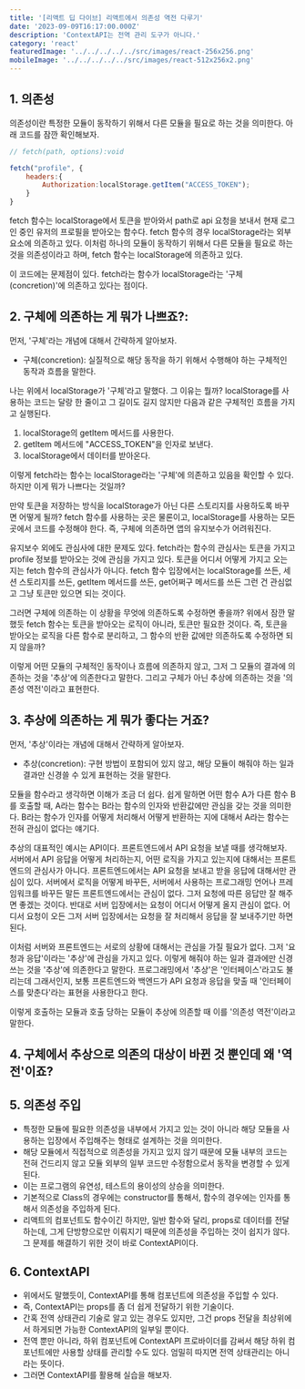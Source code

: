 ```yaml
---
title: '[리액트 딥 다이브] 리액트에서 의존성 역전 다루기'
date: '2023-09-09T16:17:00.000Z'
description: 'ContextAPI는 전역 관리 도구가 아니다.'
category: 'react'
featuredImage: '../../../../../src/images/react-256x256.png'
mobileImage: '../../../../../src/images/react-512x256x2.png'
---
```


## 1. 의존성

의존성이란 특정한 모듈이 동작하기 위해서 다른 모듈을 필요로 하는 것을 의미한다. 아래 코드를 잠깐 확인해보자.

```js
// fetch(path, options):void

fetch("profile", {
	headers:{
		Authorization:localStorage.getItem("ACCESS_TOKEN");
	}
}
```
fetch 함수는 localStorage에서 토큰을 받아와서 path로 api 요청을 보내서 현재 로그인 중인 유저의 프로필을 받아오는 함수다. fetch 함수의 경우 localStorage라는 외부 요소에 의존하고 있다. 이처럼 하나의 모듈이 동작하기 위해서 다른 모듈을 필요로 하는 것을 의존성이라고 하며, fetch 함수는 localStorage에 의존하고 있다.

이 코드에는 문제점이 있다. fetch라는 함수가 localStorage라는 '구체(concretion)'에 의존하고 있다는 점이다.

## 2. 구체에 의존하는 게 뭐가 나쁘죠?:

먼저, '구체'라는 개념에 대해서 간략하게 알아보자.

- 구체(concretion): 실질적으로 해당 동작을 하기 위해서 수행해야 하는 구체적인 동작과 흐름을 말한다. 
  
나는 위에서 localStorage가 '구체'라고 말했다. 그 이유는 뭘까? localStorage를 사용하는 코드는 달랑 한 줄이고 그 길이도 길지 않지만 다음과 같은 구체적인 흐름을 가지고 실행된다.  

1. localStorage의 getItem 메서드를 사용한다.
2. getItem 메서드에 "ACCESS_TOKEN"을 인자로 보낸다.
3. localStorage에서 데이터를 받아온다.

이렇게 fetch라는 함수는 localStorage라는 '구체'에 의존하고 있음을 확인할 수 있다. 하지만 이게 뭐가 나쁘다는 것일까?

만약 토큰을 저장하는 방식을 localStorage가 아닌 다른 스토리지를 사용하도록 바꾸면 어떻게 될까? fetch 함수를 사용하는 곳은 물론이고, localStorage를 사용하는 모든 곳에서 코드를 수정해야 한다. 즉, 구체에 의존하면 앱의 유지보수가 어려워진다.

유지보수 외에도 관심사에 대한 문제도 있다. fetch라는 함수의 관심사는 토큰을 가지고 profile 정보를 받아오는 것에 관심을 가지고 있다. 토큰을 어디서 어떻게 가지고 오는 지는 fetch 함수의 관심사가 아니다. fetch 함수 입장에서는 localStorage를 쓰든, 세션 스토리지를 쓰든, getItem 메서드를 쓰든, get어쩌구 메서드를 쓰든 그런 건 관심없고 그냥 토큰만 있으면 되는 것이다.

그러면 구체에 의존하는 이 상황을 무엇에 의존하도록 수정하면 좋을까? 위에서 잠깐 말 했듯 fetch 함수는 토큰을 받아오는 로직이 아니라, 토큰만 필요한 것이다. 즉, 토큰을 받아오는 로직을 다른 함수로 분리하고, 그 함수의 반환 값에만 의존하도록 수정하면 되지 않을까?

이렇게 어떤 모듈의 구체적인 동작이나 흐름에 의존하지 않고, 그저 그 모듈의 결과에 의존하는 것을 '추상'에 의존한다고 말한다. 그리고 구체가 아닌 추상에 의존하는 것을 '의존성 역전'이라고 표현한다.

## 3. 추상에 의존하는 게 뭐가 좋다는 거죠?

먼저, '추상'이라는 개념에 대해서 간략하게 알아보자.

- 추상(concretion): 구현 방법이 포함되어 있지 않고, 해당 모듈이 해줘야 하는 일과 결과만 신경쓸 수 있게 표현하는 것을 말한다.

모듈을 함수라고 생각하면 이해가 조금 더 쉽다. 쉽게 말하면 어떤 함수 A가 다른 함수 B를 호출할 때, A라는 함수는 B라는 함수의 인자와 반환값에만 관심을 갖는 것을 의미한다. B라는 함수가 인자를 어떻게 처리해서 어떻게 반환하는 지에 대해서 A라는 함수는 전혀 관심이 없다는 얘기다. 

추상의 대표적인 예시는 API이다. 프론트엔드에서 API 요청을 보낼 때를 생각해보자. 서버에서 API 응답을 어떻게 처리하는지, 어떤 로직을 가지고 있는지에 대해서는 프론트엔드의 관심사가 아니다. 프론트엔드에서는 API 요청을 보내고 받을 응답에 대해서만 관심이 있다. 서버에서 로직을 어떻게 바꾸든, 서버에서 사용하는 프로그래밍 언어나 프레임워크를 바꾸든 말든 프론트엔드에서는 관심이 없다. 그저 요청에 따른 응답만 잘 해주면 좋겠는 것이다. 반대로 서버 입장에서는 요청이 어디서 어떻게 올지 관심이 없다. 어디서 요청이 오든 그저 서버 입장에서는 요청을 잘 처리해서 응답을 잘 보내주기만 하면 된다.

이처럼 서버와 프론트엔드는 서로의 상황에 대해서는 관심을 가질 필요가 없다. 그저 '요청과 응답'이라는 '추상'에 관심을 가지고 있다. 이렇게 해줘야 하는 일과 결과에만 신경쓰는 것을 '추상'에 의존한다고 말한다. 프로그래밍에서 '추상'은 '인터페이스'라고도 불리는데 그래서인지, 보통 프론트엔드와 백엔드가 API 요청과 응답을 맞출 때 '인터페이스를 맞춘다'라는 표현을 사용한다고 한다.

이렇게 호출하는 모듈과 호출 당하는 모듈이 추상에 의존할 때 이를 '의존성 역전'이라고 말한다.


## 4. 구체에서 추상으로 의존의 대상이 바뀐 것 뿐인데 왜 '역전'이죠?


## 5. 의존성 주입

- 특정한 모듈에 필요한 의존성을 내부에서 가지고 있는 것이 아니라 해당 모듈을 사용하는 입장에서 주입해주는 형태로 설계하는 것을 의미한다.
- 해당 모듈에서 직접적으로 의존성을 가지고 있지 않기 때문에 모듈 내부의 코드는 전혀 건드리지 않고 모듈 외부의 일부 코드만 수정함으로서 동작을 변경할 수 있게 된다.
- 이는 프로그램의 유연성, 테스트의 용이성의 상승을 의미한다.
- 기본적으로 Class의 경우에는 constructor를 통해서, 함수의 경우에는 인자를 통해서 의존성을 주입하게 된다.
- 리액트의 컴포넌트도 함수이긴 하지만, 일반 함수와 달리, props로 데이터를 전달하는데, 그게 단방향으로만 이뤄지기 때문에 의존성을 주입하는 것이 쉽지가 않다. 그 문제를 해결하기 위한 것이 바로 ContextAPI이다.

## 6. ContextAPI

- 위에서도 말했듯이, ContextAPI를 통해 컴포넌트에 의존성을 주입할 수 있다. 
- 즉, ContextAPI는 props를 좀 더 쉽게 전달하기 위한 기술이다. 
- 간혹 전역 상태관리 기술로 알고 있는 경우도 있지만, 그건 props 전달을 최상위에서 하게되면 가능한 ContextAPI의 일부일 뿐이다. 
- 전역 뿐만 아니라, 하위 컴포넌트에 ContextAPI 프로바이더를 감써서 해당 하위 컴포넌트에만 사용할 상태를 관리할 수도 있다. 엄밀히 따지면 전역 상태관리는 아니라는 뜻이다.
- 그러면 ContextAPI를 활용해 실습을 해보자.
